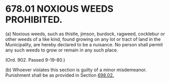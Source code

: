 678.01 NOXIOUS WEEDS PROHIBITED.
================================

​(a) Noxious weeds, such as thistle, jimson, burdock, ragweed, cocklebur
or other weeds of a like kind, found growing on any lot or tract of land
in the Municipality, are hereby declared to be a nuisance. No person
shall permit any such weeds to grow or remain in any such place.

(Ord. 902. Passed 9-19-80.)

​(b) Whoever violates this section is guilty of a minor misdemeanor.
Punishment shall be as provided in Section [698.02.](38e2f631.html)
